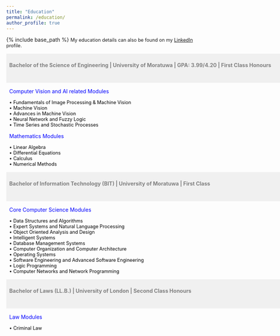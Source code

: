 ```yaml
---
title: "Education"
permalink: /education/
author_profile: true
---
```


{% include base_path %}
<span style="font-size:0.9em;text-align: justify;">My education details can also be found on my <a href="https://www.linkedin.com/in/vinoj-jayasundara-983a81129/">LinkedIn</a> profile.</span>

<span style="font-size:1em; color:gray;background-color: #F0F0F0;height: 4em; width: 57em; display:inline-block; vertical-align: middle; padding-top: 22px;padding-left: 8px;text-align: left"><b>Bachelor of the Science of Engineering | University of Moratuwa | GPA: 3.99/4.20 | First Class Honours</b></span><br/>

<span style="font-size:1em; color:blue;padding-left: 8px;">Computer Vision and AI related Modules</span>

<span style="font-size:0.9em; color:black;padding-left: 8px;"> &bull; Fundamentals of Image Processing & Machine Vision</span><br/>
<span style="font-size:0.9em; color:black;padding-left: 8px;"> &bull; Machine Vision</span><br/>
<span style="font-size:0.9em; color:black;padding-left: 8px;"> &bull; Advances in Machine Vision</span><br/>
<span style="font-size:0.9em; color:black;padding-left: 8px;"> &bull; Neural Network and Fuzzy Logic</span><br/>
<span style="font-size:0.9em; color:black;padding-left: 8px;"> &bull; Time Series and Stochastic Processes</span><br/>
  
<span style="font-size:1em; color:blue;padding-left: 8px;">Mathematics Modules</span>

<span style="font-size:0.9em; color:black;padding-left: 8px;"> &bull; Linear Algebra</span><br/>
<span style="font-size:0.9em; color:black;padding-left: 8px;"> &bull; Differential Equations</span><br/>
<span style="font-size:0.9em; color:black;padding-left: 8px;"> &bull; Calculus</span><br/>
<span style="font-size:0.9em; color:black;padding-left: 8px;"> &bull; Numerical Methods</span><br/>

<span style="font-size:1em; color:gray;background-color: #F0F0F0;height: 4em; width: 57em; display:inline-block; vertical-align: middle; padding-top: 22px;padding-left: 8px;text-align: left"><b>Bachelor of Information Technology (BIT) | University of Moratuwa | First Class</b></span><br/>

<span style="font-size:1em; color:blue;padding-left: 8px;">Core Computer Science Modules</span>

<span style="font-size:0.9em; color:black;padding-left: 8px;"> &bull; Data Structures and Algorithms </span><br/>
<span style="font-size:0.9em; color:black;padding-left: 8px;"> &bull; Expert Systems and Natural Language Processing </span><br/>
<span style="font-size:0.9em; color:black;padding-left: 8px;"> &bull; Object Oriented Analysis and Design </span><br/>
<span style="font-size:0.9em; color:black;padding-left: 8px;"> &bull; Intelligent Systems </span><br/>
<span style="font-size:0.9em; color:black;padding-left: 8px;"> &bull; Database Management Systems</span><br/>
<span style="font-size:0.9em; color:black;padding-left: 8px;"> &bull; Computer Organization and Computer Architecture</span><br/>
<span style="font-size:0.9em; color:black;padding-left: 8px;"> &bull; Operating Systems</span><br/>
<span style="font-size:0.9em; color:black;padding-left: 8px;"> &bull; Software Engineering and Advanced Software Engineering</span><br/>
<span style="font-size:0.9em; color:black;padding-left: 8px;"> &bull; Logic Programming </span><br/>
<span style="font-size:0.9em; color:black;padding-left: 8px;"> &bull; Computer Networks and Network Programming </span><br/>

<span style="font-size:1em; color:gray;background-color: #F0F0F0;height: 4em; width: 57em; display:inline-block; vertical-align: middle; padding-top: 22px;padding-left: 8px;text-align: left"><b>Bachelor of Laws (LL.B.) | University of London | Second Class Honours</b></span><br/>

<span style="font-size:1em; color:blue;padding-left: 8px;">Law Modules</span>

<span style="font-size:0.9em; color:black;padding-left: 8px;"> &bull; Criminal Law </span><br/>
